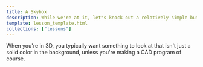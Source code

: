```yaml
---
title: A Skybox
description: While we're at it, let's knock out a relatively simple but practical technique that you'll want now that you're rendering 3D.
template: lesson_template.html
collections: ["lessons"]
---
```


When you're in 3D, you typically want something to look at that isn't just a solid color in the background, unless you're making a CAD program of course.
